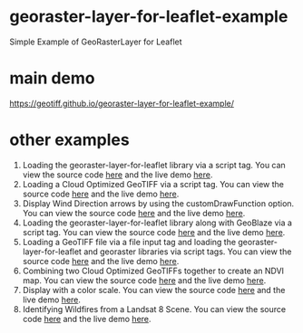 # georaster-layer-for-leaflet-example
Simple Example of GeoRasterLayer for Leaflet

# main demo
https://geotiff.github.io/georaster-layer-for-leaflet-example/

# other examples
1) Loading the georaster-layer-for-leaflet library via a script tag. You can view the source code [here](https://github.com/GeoTIFF/georaster-layer-for-leaflet-example/blob/master/examples/load-via-script-tag.html) and the live demo [here](https://geotiff.github.io/georaster-layer-for-leaflet-example/examples/load-via-script-tag.html).
2) Loading a Cloud Optimized GeoTIFF via a script tag.  You can view the source code [here](https://github.com/GeoTIFF/georaster-layer-for-leaflet-example/blob/master/examples/load-cog-via-script-tag.html) and the live demo [here](https://geotiff.github.io/georaster-layer-for-leaflet-example/examples/load-cog-via-script-tag.html).
3) Display Wind Direction arrows by using the customDrawFunction option.  You can view the source code [here](https://github.com/GeoTIFF/georaster-layer-for-leaflet-example/blob/master/examples/wind-direction-arrows.html#L38) and the live demo [here](https://geotiff.github.io/georaster-layer-for-leaflet-example/examples/wind-direction-arrows.html).
4) Loading the georaster-layer-for-leaflet library along with GeoBlaze via a script tag. You can view the source code [here](https://github.com/GeoTIFF/georaster-layer-for-leaflet-example/blob/master/examples/load-via-script-tag-with-geoblaze.html) and the live demo [here](https://geotiff.github.io/georaster-layer-for-leaflet-example/examples/load-via-script-tag-with-geoblaze.html).
5) Loading a GeoTIFF file via a file input tag and loading the georaster-layer-for-leaflet and georaster libraries via script tags. You can view the source code [here](https://github.com/GeoTIFF/georaster-layer-for-leaflet-example/blob/master/examples/load-file.html) and the live demo [here](https://geotiff.github.io/georaster-layer-for-leaflet-example/examples/load-file.html).
6) Combining two Cloud Optimized GeoTIFFs together to create an NDVI map. You can view the source code [here](https://github.com/GeoTIFF/georaster-layer-for-leaflet-example/blob/master/examples/ndvi.html) and the live demo [here](https://geotiff.github.io/georaster-layer-for-leaflet-example/examples/ndvi.html).
7) Display with a color scale.  You can view the source code [here](https://github.com/GeoTIFF/georaster-layer-for-leaflet-example/blob/master/examples/color-scale.html) and the live demo [here](https://geotiff.github.io/georaster-layer-for-leaflet-example/examples/color-scale.html).
8) Identifying Wildfires from a Landsat 8 Scene. You can view the source code [here](https://github.com/GeoTIFF/georaster-layer-for-leaflet-example/blob/master/examples/identifying-wildfires-with-landsat.html) and the live demo [here](https://geotiff.github.io/georaster-layer-for-leaflet-example/examples/identifying-wildfires-with-landsat.html).


<!--Only display pixels within a certain range. You can view the source code [here](https://github.com/GeoTIFF/georaster-layer-for-leaflet-example/blob/master/examples/thresholding.html) and the live demo [here](https://geotiff.github.io/georaster-layer-for-leaflet-example/examples/thresholding.html).-->
